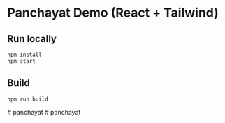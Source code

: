 # Panchayat Demo (React + Tailwind)

## Run locally
```bash
npm install
npm start
```

## Build
```bash
npm run build
```
#   p a n c h a y a t  
 #   p a n c h a y a t  
 
